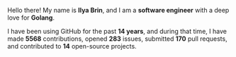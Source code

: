 Hello there! My name is **Ilya Brin**, and I am a **software engineer** with a deep love for **Golang**.

I have been using GitHub for the past **14 years**, and during that time, I have made **5568** contributions, opened **283** issues, submitted **170** pull requests, and contributed to **14** open-source projects.
